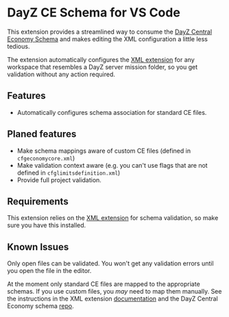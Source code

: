 # DayZ CE Schema for VS Code

This extension provides a streamlined way to consume the [DayZ Central Economy Schema](https://github.com/rvost/DayZ-Central-Economy-Schema/) and makes editing the XML configuration a little less tedious.

The extension automatically configures the [XML extension](https://marketplace.visualstudio.com/items?itemName=redhat.vscode-xml) for any workspace that resembles a DayZ server mission folder, so you get validation without any action required.

## Features

- Automatically configures schema association for standard CE files.

## Planed features

- Make schema mappings aware of custom CE files (defined in `cfgeconomycore.xml`)
- Make validation context aware (e.g. you can't use flags that are not defined in `cfglimitsdefinition.xml`)
- Provide full project validation.

## Requirements

This extension relies on the [XML extension](https://marketplace.visualstudio.com/items?itemName=redhat.vscode-xml) for schema validation, so make sure you have this installed.

## Known Issues

Only open files can be validated. You won't get any validation errors until you open the file in the editor.

At the moment only standard CE files are mapped to the appropriate schemas. If you use custom files, you *may* need to map them manually. See the instructions in the XML extension [documentation](https://github.com/redhat-developer/vscode-xml/blob/main/docs/Validation.md#XML-file-association-with-xsd) and the DayZ Central Economy schema [repo](https://github.com/rvost/DayZ-Central-Economy-Schema/#how-to).
<!-- ## Release Notes

### 0.1.0

Initial release of the extension.

- Added schema association on activation for standard CE files. -->
